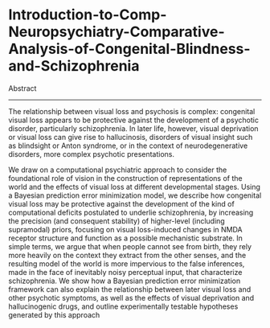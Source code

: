 # Introduction-to-Comp-Neuropsychiatry-Comparative-Analysis-of-Congenital-Blindness-and-Schizophrenia


Abstract
_________________________________________________________
The relationship between visual loss and psychosis is complex: congenital visual loss appears to be protective against the development of a psychotic disorder, particularly schizophrenia. In later life, however, visual deprivation or visual loss can give rise to hallucinosis, disorders of visual insight such as blindsight or Anton syndrome, or in the context of neurodegenerative disorders, more complex psychotic presentations. 

We draw on a computational psychiatric approach to consider the foundational role of vision in the construction of representations of the world and the effects of visual loss at different developmental stages. Using a Bayesian prediction error minimization model, we describe how congenital visual loss may be protective against the development of the kind of computational deficits postulated to underlie schizophrenia, by increasing the precision (and consequent stability) of higher-level (including supramodal) priors, focusing on visual loss-induced changes in NMDA receptor structure and function as a possible mechanistic substrate. In simple terms, we argue that when people cannot see from birth, they rely more heavily on the context they extract from the other senses, and the resulting model of the world is more impervious to the false inferences, made in the face of inevitably noisy perceptual input, that characterize schizophrenia. We show how a Bayesian prediction error minimization framework can also explain the relationship between later visual loss and other psychotic symptoms, as well as the effects of visual deprivation and hallucinogenic drugs, and outline experimentally testable hypotheses generated by this approach
